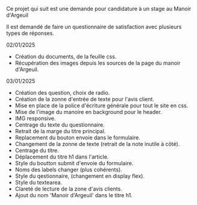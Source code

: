 Ce projet qui suit est une demande pour candidature à un stage au Manoir d'Argeuil

Il est demandé de faire un questionnaire de satisfaction avec plusieurs types de réponses.

02/01/2025

- Création du documents, de la feuille css.
- Récupération des images depuis les sources de la page du manoir d'Argeuil.

03/01/2025

- Création des question, choix de radio.
- Création de la zonne d'entrée de texte pour l'avis client.
- Mise en place de la police d'écriture générale pour tout le site en css.
- Mise de l'image du manoire en background pour le header.
- IMG responsive.
- Centrage du texte du questionnaire.
- Retrait de la marge du titre principal.
- Replacement du bouton envoie dans le formulaire.
- Changement de la zonne de texte (retrait de la note inutile à côté).
- Centrage du titre.
- Déplacement du titre h1 dans l'article.
- Style du boutton submit d'envoie du formulaire.
- Noms des labels changer (plus cohérents).
- Style du qestionnaire, (changement en display flex).
- Style du textearea.
- Clareté de lecture de la zone d'avis clients.
- Ajout du nom 'Manoir d'Argeuil' dans le titre h1.
